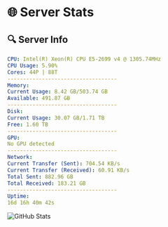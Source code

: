 # 🌐 Server Stats
## 🔍 Server Info
```yaml
CPU: Intel(R) Xeon(R) CPU E5-2699 v4 @ 1305.74MHz
CPU Usage: 5.90%
Cores: 44P | 88T
-----------------------------------
Memory:
Current Usage: 8.42 GB/503.74 GB
Available: 491.87 GB
-----------------------------------
Disk:
Current Usage: 30.07 GB/1.71 TB
Free: 1.60 TB
-----------------------------------
GPU:
No GPU detected
-----------------------------------
Network:
Current Transfer (Sent): 704.54 KB/s
Current Transfer (Received): 60.91 KB/s
Total Sent: 882.96 GB
Total Received: 183.21 GB
-----------------------------------
Uptime:
16d 16h 40m 42s
```
![GitHub Stats](https://img.shields.io/badge/Updated-2025-05-06_09:49:30-blue)